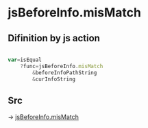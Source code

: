 # jsBeforeInfo.misMatch

## Difinition by js action

```js.js

var=isEqual
	?func=jsBeforeInfo.misMatch
		&beforeInfoPathString
		&curInfoString
```

## Src

-> [jsBeforeInfo.misMatch](https://github.com/puutaro/CommandClick/blob/master/app/src/main/java/com/puutaro/commandclick/fragment_lib/terminal_fragment/js_interface/judge/JsBeforeInfo.kt#L29)



